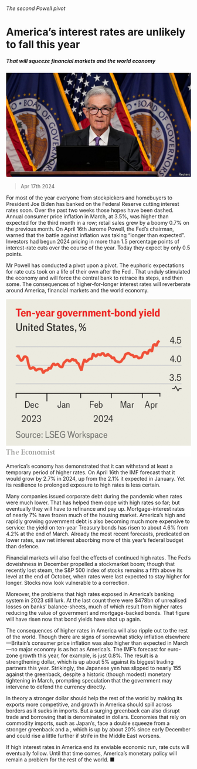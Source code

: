 ###### The second Powell pivot

# America’s interest rates are unlikely to fall this year 

##### That will squeeze financial markets and the world economy 

![image](images/20240420_LDP501.jpg) 

> Apr 17th 2024 

For most of the year everyone from stockpickers and homebuyers to President Joe Biden has banked on the Federal Reserve cutting interest rates soon. Over the past two weeks those hopes have been dashed. Annual consumer price inflation in March, at 3.5%, was higher than expected for the third month in a row; retail sales grew by a boomy 0.7% on the previous month. On April 16th Jerome Powell, the Fed’s chairman, warned that the battle against inflation was taking “longer than expected”. Investors had begun 2024 pricing in more than 1.5 percentage points of interest-rate cuts over the course of the year. Today they expect  by only 0.5 points.

Mr Powell has conducted a pivot upon a pivot. The euphoric expectations for rate cuts took on a life of their own after the Fed . That unduly stimulated the economy and will force the central bank to retrace its steps, and then some. The consequences of higher-for-longer interest rates will reverberate around America, financial markets and the world economy.

![image](images/20240420_LDC380.png) 


America’s economy has demonstrated that it can withstand at least a temporary period of higher rates. On April 16th the IMF forecast that it would grow by 2.7% in 2024, up from the 2.1% it expected in January. Yet its resilience to prolonged exposure to high rates is less certain. 

Many companies issued corporate debt during the pandemic when rates were much lower. That has helped them cope with high rates so far; but eventually they will have to refinance and pay up. Mortgage-interest rates of nearly 7% have frozen much of the housing market. America’s high and rapidly growing government debt is also becoming much more expensive to service: the yield on ten-year Treasury bonds has risen to about 4.6% from 4.2% at the end of March. Already the most recent forecasts, predicated on lower rates, saw net interest absorbing more of this year’s federal budget than defence.

Financial markets will also feel the effects of continued high rates. The Fed’s doveishness in December propelled a stockmarket boom; though that recently lost steam, the S&amp;P 500 index of stocks remains a fifth above its level at the end of October, when rates were last expected to stay higher for longer. Stocks now look vulnerable to a correction. 

Moreover, the problems that high rates exposed in America’s banking system in 2023 still lurk. At the last count there were $478bn of unrealised losses on banks’ balance-sheets, much of which result from higher rates reducing the value of government and mortgage-backed bonds. That figure will have risen now that bond yields have shot up again.

The consequences of higher rates in America will also ripple out to the rest of the world. Though there are signs of somewhat sticky inflation elsewhere—Britain’s consumer price inflation was also higher than expected in March—no major economy is as hot as America’s. The IMF’s forecast for euro-zone growth this year, for example, is just 0.8%. The result is a strengthening dollar, which is up about 5% against its biggest trading partners this year. Strikingly, the Japanese yen has slipped to nearly 155 against the greenback, despite a historic (though modest) monetary tightening in March, prompting speculation that the government may intervene to defend the currency directly.

In theory a stronger dollar should help the rest of the world by making its exports more competitive, and growth in America should spill across borders as it sucks in imports. But a surging greenback can also disrupt trade and borrowing that is denominated in dollars. Economies that rely on commodity imports, such as Japan’s, face a double squeeze from a stronger greenback and a , which is up by about 20% since early December and could rise a little further if strife in the Middle East worsens. 

If high interest rates in America end its enviable economic run, rate cuts will eventually follow. Until that time comes, America’s monetary policy will remain a problem for the rest of the world. ■


